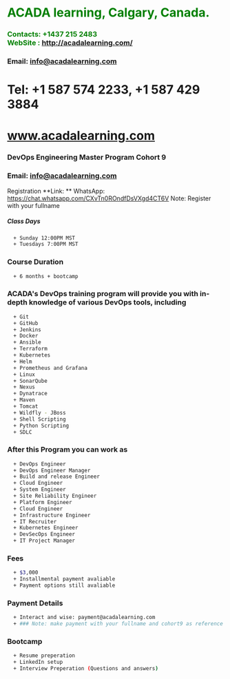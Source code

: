 #  **<span style="color:green">ACADA learning, Calgary, Canada.</span>**
### **<span style="color:green">Contacts: +1437 215 2483<br> WebSite : <http://acadalearning.com/></span>**
### **Email: info@acadalearning.com**
# Tel: +1 587 574 2233, +1 587 429 3884
# www.acadalearning.com 

### DevOps Engineering Master Program Cohort 9

### **Email: [info@acadalearning.com](https://forms.gle/uT5Ukf5bHzQK7HWk8)**
Registration **Link: **
WhatsApp: https://chat.whatsapp.com/CXvTn0ROndfDsVXgd4CT6V
Note: Register with your fullname

##### Class Days
```sh
  + Sunday 12:00PM MST
  + Tuesdays 7:00PM MST
```
### Course Duration
```sh
  + 6 months + bootcamp
```
### ACADA's DevOps training program will provide you with in-depth knowledge of various DevOps tools, including
```sh
  + Git
  + GitHub
  + Jenkins
  + Docker
  + Ansible
  + Terraform
  + Kubernetes
  + Helm
  + Prometheus and Grafana
  + Linux
  + SonarQube
  + Nexus
  + Dynatrace
  + Maven
  + Tomcat
  + Wildfly - JBoss
  + Shell Scripting
  + Python Scripting
  + SDLC
```
### After this Program you can work as
```sh
  + DevOps Engineer
  + DevOps Engineer Manager
  + Build and release Engineer
  + Cloud Engineer
  + System Engineer
  + Site Reliability Engineer
  + Platform Engineer
  + Cloud Engineer
  + Infrastructure Engineer
  + IT Recruiter
  + Kubernetes Engineer
  + DevSecOps Engineer
  + IT Project Manager
```
### Fees
```sh
  + $3,000 
  + Installmental payment avaliable
  + Payment options still avaliable
```
### Payment Details
```sh
  + Interact and wise: payment@acadalearning.com
  + ### Note: make payment with your fullname and cohort9 as reference
```
### Bootcamp
```sh
  + Resume preperation
  + LinkedIn setup
  + Interview Preperation (Questions and answers)
```
